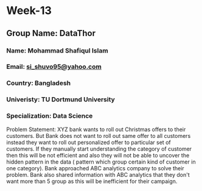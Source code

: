 # Week-13
## Group Name: DataThor
### Name: Mohammad Shafiqul Islam
### Email: si_shuvo95@yahoo.com 
### Country: Bangladesh 
### Univeristy: TU Dortmund University
### Specialization: Data Science

Problem Statement:  XYZ bank wants to roll out Christmas offers to their customers. But Bank does not want to roll out same offer to all customers  instead they want to roll out personalized offer to particular set of customers. If they manually start understanding the category of customer then this will be not efficient and also they will not be able to uncover the hidden pattern in the data ( pattern which group certain kind of customer in one category). Bank approached ABC analytics company to solve their problem. Bank also shared information with ABC analytics that they don't want more than 5 group as this will be inefficient for their campaign.
